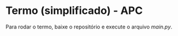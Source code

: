 # Termo (simplificado) - APC

Para rodar o termo, baixe o repositório e execute o arquivo *main.py*.

